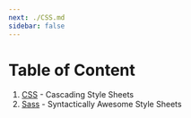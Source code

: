 ```yaml
---
next: ./CSS.md
sidebar: false
---
```


# Table of Content

1. [CSS](./CSS.md) - Cascading Style Sheets
2. [Sass](./Sass.md) - Syntactically Awesome Style Sheets
